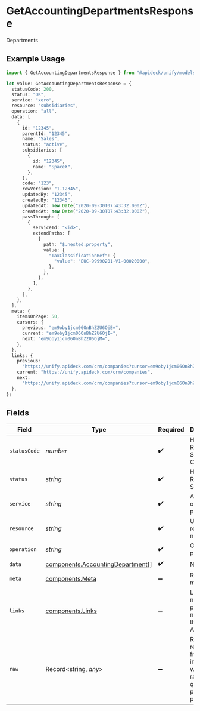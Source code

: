 # GetAccountingDepartmentsResponse

Departments

## Example Usage

```typescript
import { GetAccountingDepartmentsResponse } from "@apideck/unify/models/components";

let value: GetAccountingDepartmentsResponse = {
  statusCode: 200,
  status: "OK",
  service: "xero",
  resource: "subsidiaries",
  operation: "all",
  data: [
    {
      id: "12345",
      parentId: "12345",
      name: "Sales",
      status: "active",
      subsidiaries: [
        {
          id: "12345",
          name: "SpaceX",
        },
      ],
      code: "123",
      rowVersion: "1-12345",
      updatedBy: "12345",
      createdBy: "12345",
      updatedAt: new Date("2020-09-30T07:43:32.000Z"),
      createdAt: new Date("2020-09-30T07:43:32.000Z"),
      passThrough: [
        {
          serviceId: "<id>",
          extendPaths: [
            {
              path: "$.nested.property",
              value: {
                "TaxClassificationRef": {
                  "value": "EUC-99990201-V1-00020000",
                },
              },
            },
          ],
        },
      ],
    },
  ],
  meta: {
    itemsOnPage: 50,
    cursors: {
      previous: "em9oby1jcm06OnBhZ2U6OjE=",
      current: "em9oby1jcm06OnBhZ2U6OjI=",
      next: "em9oby1jcm06OnBhZ2U6OjM=",
    },
  },
  links: {
    previous:
      "https://unify.apideck.com/crm/companies?cursor=em9oby1jcm06OnBhZ2U6OjE%3D",
    current: "https://unify.apideck.com/crm/companies",
    next:
      "https://unify.apideck.com/crm/companies?cursor=em9oby1jcm06OnBhZ2U6OjM",
  },
};
```

## Fields

| Field                                                                                | Type                                                                                 | Required                                                                             | Description                                                                          | Example                                                                              |
| ------------------------------------------------------------------------------------ | ------------------------------------------------------------------------------------ | ------------------------------------------------------------------------------------ | ------------------------------------------------------------------------------------ | ------------------------------------------------------------------------------------ |
| `statusCode`                                                                         | *number*                                                                             | :heavy_check_mark:                                                                   | HTTP Response Status Code                                                            | 200                                                                                  |
| `status`                                                                             | *string*                                                                             | :heavy_check_mark:                                                                   | HTTP Response Status                                                                 | OK                                                                                   |
| `service`                                                                            | *string*                                                                             | :heavy_check_mark:                                                                   | Apideck ID of service provider                                                       | xero                                                                                 |
| `resource`                                                                           | *string*                                                                             | :heavy_check_mark:                                                                   | Unified API resource name                                                            | subsidiaries                                                                         |
| `operation`                                                                          | *string*                                                                             | :heavy_check_mark:                                                                   | Operation performed                                                                  | all                                                                                  |
| `data`                                                                               | [components.AccountingDepartment](../../models/components/accountingdepartment.md)[] | :heavy_check_mark:                                                                   | N/A                                                                                  |                                                                                      |
| `meta`                                                                               | [components.Meta](../../models/components/meta.md)                                   | :heavy_minus_sign:                                                                   | Response metadata                                                                    |                                                                                      |
| `links`                                                                              | [components.Links](../../models/components/links.md)                                 | :heavy_minus_sign:                                                                   | Links to navigate to previous or next pages through the API                          |                                                                                      |
| `raw`                                                                                | Record<string, *any*>                                                                | :heavy_minus_sign:                                                                   | Raw response from the integration when raw=true query param is provided              |                                                                                      |